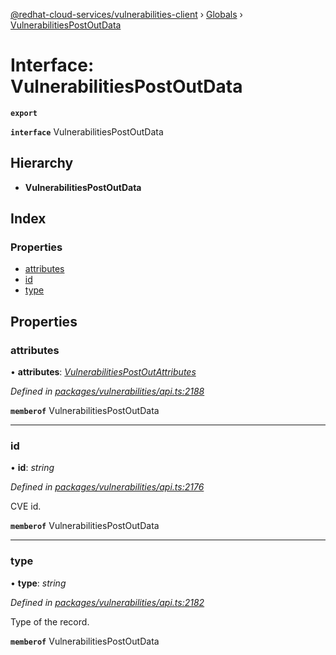 [@redhat-cloud-services/vulnerabilities-client](../README.md) › [Globals](../globals.md) › [VulnerabilitiesPostOutData](vulnerabilitiespostoutdata.md)

# Interface: VulnerabilitiesPostOutData

**`export`** 

**`interface`** VulnerabilitiesPostOutData

## Hierarchy

* **VulnerabilitiesPostOutData**

## Index

### Properties

* [attributes](vulnerabilitiespostoutdata.md#attributes)
* [id](vulnerabilitiespostoutdata.md#id)
* [type](vulnerabilitiespostoutdata.md#type)

## Properties

###  attributes

• **attributes**: *[VulnerabilitiesPostOutAttributes](vulnerabilitiespostoutattributes.md)*

*Defined in [packages/vulnerabilities/api.ts:2188](https://github.com/RedHatInsights/javascript-clients/blob/master/packages/vulnerabilities/api.ts#L2188)*

**`memberof`** VulnerabilitiesPostOutData

___

###  id

• **id**: *string*

*Defined in [packages/vulnerabilities/api.ts:2176](https://github.com/RedHatInsights/javascript-clients/blob/master/packages/vulnerabilities/api.ts#L2176)*

CVE id.

**`memberof`** VulnerabilitiesPostOutData

___

###  type

• **type**: *string*

*Defined in [packages/vulnerabilities/api.ts:2182](https://github.com/RedHatInsights/javascript-clients/blob/master/packages/vulnerabilities/api.ts#L2182)*

Type of the record.

**`memberof`** VulnerabilitiesPostOutData
